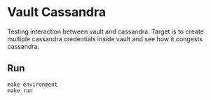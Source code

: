 
# Vault Cassandra

Testing interaction between vault and cassandra. Target is to create multiple cassandra credentials inside vault and 
see how it congests cassandra.

## Run

```(bash)
make environment
make run
```
